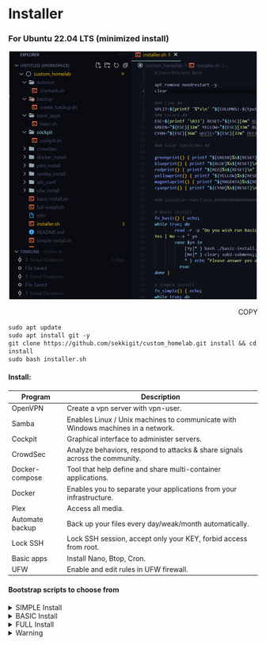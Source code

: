 # Installer
### For Ubuntu 22.04 LTS (minimized install)

<p align="center">
  <img width="500" height="500" src="https://github.com/sekkigit/porfolio.sekiteh/blob/gh-pages/img/works/5.jpg?raw=true">
</p>

<p align="right">COPY
</p>

```
sudo apt update
sudo apt install git -y
git clone https://github.com/sekkigit/custom_homelab.git install && cd install
sudo bash installer.sh
```

#### Install: 

| Program | Description |
| --- | --- |
| OpenVPN | Create a vpn server with vpn-user. |
| Samba | Enables Linux / Unix machines to communicate with Windows machines in a network. |
| Cockpit | Graphical interface to administer servers. |
| CrowdSec | Analyze behaviors, respond to attacks & share signals across the community. |
| Docker-compose | Tool that help define and share multi-container applications. |
| Docker | Enables you to separate your applications from your infrastructure. |
| Plex | Access all media. |
| Automate backup | Back up your files every day/weak/month automatically. |
| Lock SSH | Lock SSH session, accept only your KEY, forbid access from root. |
| Basic apps | Install Nano, Btop, Cron. |
| UFW | Enable and edit rules in UFW firewall. |


#### Bootstrap scripts to choose from


<details><summary>SIMPLE Install</summary>
<p>

#### Create envirement for docker containers.
  - Nano
  - Btop
  - Cron
  - Docker1

</p>
</details>


<details><summary>BASIC Install</summary>
<p>

#### Create envirement for docker containers with basic protection and monitoring.
  - Nano
  - Btop
  - Cron
  - Docker
  - Crowdsec
  - Cockpit
  - UFW

</p>
</details>


<details><summary>FULL Install</summary>
<p>

#### Create envirement for docker containers with file sharing, media sharing, basic protection and monitoring.
  - Nano
  - Btop
  - Cron
  - Docker
  - Crowdsec
  - Cockpit
  - UFW
  - Samba
  - Plex

</p>
</details>


<details><summary>Warning</summary>
<p>

#### ⚠️ Please beware that products can change over time.

I do my best to keep up with the latest changes and releases, but please understand that this won’t always be the case.

</p>
</details>